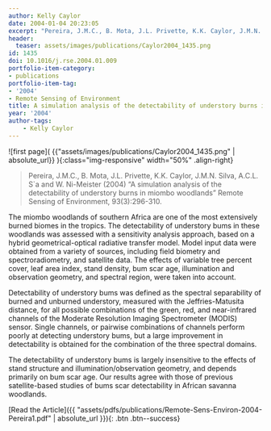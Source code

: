 ```yaml
---
author: Kelly Caylor
date: 2004-01-04 20:23:05
excerpt: "Pereira, J.M.C., B. Mota, J.L. Privette, K.K. Caylor, J.M.N. Silva, A.C.L. Sa and W. Ni-Meister (2004) \u201CA simulation analysis of the detectability of understory burns in miombo woodlands\u201D Remote Sensing of Environment, 93(3):296-310."
header:
  teaser: assets/images/publications/Caylor2004_1435.png
id: 1435
doi: 10.1016/j.rse.2004.01.009
portfolio-item-category:
- publications
portfolio-item-tag:
- '2004'
- Remote Sensing of Environment
title: A simulation analysis of the detectability of understory burns in miombo woodlands
year: '2004'
author-tags:
    - Kelly Caylor
---
```


![first page]( {{"assets/images/publications/Caylor2004_1435.png" | absolute_url}} ){:class="img-responsive" width="50%" .align-right}

> Pereira, J.M.C., B. Mota, J.L. Privette, K.K. Caylor, J.M.N. Silva, A.C.L. S\`a and W. Ni-Meister (2004) “A simulation analysis of the detectability of understory burns in miombo woodlands” Remote Sensing of Environment, 93(3):296-310.


The miombo woodlands of southern Africa are one of the most extensively burned biomes in the tropics. The detectability of understory bums in these woodlands was assessed with a sensitivity analysis approach, based on a hybrid geometrical-optical radiative transfer model. Model input data were obtained from a variety of sources, including field biometry and spectroradiometry, and satellite data. The effects of variable tree percent cover, leaf area index, stand density, bum scar age, illumination and observation geometry, and spectral region, were taken into account. 

Detectability of understory bums was defined as the spectral separability of burned and unburned understory, measured with the Jeffries-Matusita distance, for all possible combinations of the green, red, and near-infrared channels of the Moderate Resolution Imaging Spectrometer (MODIS) sensor. Single channels, or pairwise combinations of channels perform poorly at detecting understory bums, but a large improvement in detectability is obtained for the combination of the three spectral domains. 

The detectability of understory bums is largely insensitive to the effects of stand structure and illumination/observation geometry, and depends primarily on bum scar age. Our results agree with those of previous satellite-based studies of bums scar detectability in African savanna woodlands.


[Read the Article]({{ "assets/pdfs/publications/Remote-Sens-Environ-2004-Pereira1.pdf" | absolute_url }}){: .btn .btn--success}
